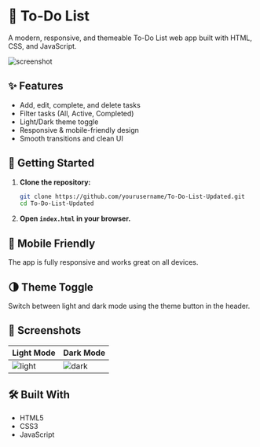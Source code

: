 # 📝 To-Do List

A modern, responsive, and themeable To-Do List web app built with HTML, CSS, and JavaScript.

![screenshot](./screenshot.png)

## ✨ Features

- Add, edit, complete, and delete tasks
- Filter tasks (All, Active, Completed)
- Light/Dark theme toggle
- Responsive & mobile-friendly design
- Smooth transitions and clean UI

## 🚀 Getting Started

1. **Clone the repository:**
   ```bash
   git clone https://github.com/yourusername/To-Do-List-Updated.git
   cd To-Do-List-Updated
   ```

2. **Open `index.html` in your browser.**

## 📱 Mobile Friendly

The app is fully responsive and works great on all devices.

## 🌗 Theme Toggle

Switch between light and dark mode using the theme button in the header.

## 📸 Screenshots

| Light Mode | Dark Mode |
|------------|-----------|
| ![light](./screenshot-light.png) | ![dark](./screenshot-dark.png) |

## 🛠️ Built With

- HTML5
- CSS3
- JavaScript

